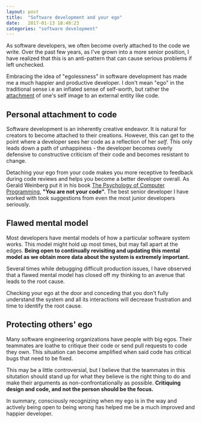 ```yaml
---
layout: post
title:  "Software development and your ego"
date:   2017-01-13 18:40:23
categories: "software development"
---
```

As software developers, we often become overly attached to the code we write. Over the past few years, as I've grown into a more senior position, I have realized that this is an anti-pattern that can cause serious problems if left unchecked.

Embracing the idea of "egolessness" in software development has made me a much happier and productive developer. I don't mean "ego" in the traditional sense i.e an inflated sense of self-worth, but rather the [attachment](https://en.wikipedia.org/wiki/Ahamkara) of one's self image to an external entity like code.

## Personal attachment to code

Software development is an inherently creative endeavor. It is natural for creators to become attached to their creations. However, this can get to the point
where a developer sees her code as a reflection of her _self_. This only leads
down a path of unhappiness - the developer becomes overly defensive to
constructive criticism of their code and becomes resistant to change. 

Detaching your ego from your code makes you more receptive to feedback during code reviews and helps you become a better developer overall. As Gerald Weinberg put it in his book [The Psychology of Computer Programming](https://www.amazon.com/Psychology-Computer-Programming-Silver-Anniversary/dp/0932633420),  **"You are not your code".** The best senior developer I have worked with took suggestions 
from even the most junior developers seriously.

## Flawed mental model

Most developers have mental models of how a particular software system works. This model might hold up most times, but may fall apart at the edges. 
**Being open to continually revisiting and updating this mental model as we obtain more data about the system is extremely important.**

Several times while debugging difficult production issues, I have observed that a flawed mental model has closed off my thinking to an avenue that leads to the root cause.

Checking your ego at the door and conceding that you don't fully understand the system and all its interactions will decrease frustration and time to identify the root cause.

## Protecting others' ego

Many software engineering organizations have people with big egos. Their teammates are loathe to critique their code or send pull requests to code they own.
This situation can become amplified when said code has critical bugs that need to be fixed.

This may be a little controversial, but I believe that the teammates in this situtation should stand up for what they believe is the right thing to do and make their arguments as non-confrontationally as possible. **Critiquing design and code, and not the person should be the focus.**

In summary, consciously recognizing when my ego is in the way and actively being open to being wrong has helped me be a much improved and happier developer.


